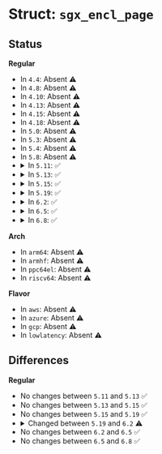 # Struct: <code>sgx_encl_page</code>

## Status
<b>Regular</b>
<ul>
<li>
In <code>4.4</code>: Absent ⚠️
</li>
<li>
In <code>4.8</code>: Absent ⚠️
</li>
<li>
In <code>4.10</code>: Absent ⚠️
</li>
<li>
In <code>4.13</code>: Absent ⚠️
</li>
<li>
In <code>4.15</code>: Absent ⚠️
</li>
<li>
In <code>4.18</code>: Absent ⚠️
</li>
<li>
In <code>5.0</code>: Absent ⚠️
</li>
<li>
In <code>5.3</code>: Absent ⚠️
</li>
<li>
In <code>5.4</code>: Absent ⚠️
</li>
<li>
In <code>5.8</code>: Absent ⚠️
</li>
<li>
<details>
<summary>In <code>5.11</code>: ✅</summary>

```c
struct sgx_encl_page {
    long unsigned int desc;
    long unsigned int vm_max_prot_bits;
    struct sgx_epc_page *epc_page;
    struct sgx_encl *encl;
    struct sgx_va_page *va_page;
};
```
</details>
</li>
<li>
<details>
<summary>In <code>5.13</code>: ✅</summary>

```c
struct sgx_encl_page {
    long unsigned int desc;
    long unsigned int vm_max_prot_bits;
    struct sgx_epc_page *epc_page;
    struct sgx_encl *encl;
    struct sgx_va_page *va_page;
};
```
</details>
</li>
<li>
<details>
<summary>In <code>5.15</code>: ✅</summary>

```c
struct sgx_encl_page {
    long unsigned int desc;
    long unsigned int vm_max_prot_bits;
    struct sgx_epc_page *epc_page;
    struct sgx_encl *encl;
    struct sgx_va_page *va_page;
};
```
</details>
</li>
<li>
<details>
<summary>In <code>5.19</code>: ✅</summary>

```c
struct sgx_encl_page {
    long unsigned int desc;
    long unsigned int vm_max_prot_bits;
    struct sgx_epc_page *epc_page;
    struct sgx_encl *encl;
    struct sgx_va_page *va_page;
};
```
</details>
</li>
<li>
<details>
<summary>In <code>6.2</code>: ✅</summary>

```c
struct sgx_encl_page {
    long unsigned int desc;
    long unsigned int vm_max_prot_bits;
    enum sgx_page_type type;
    struct sgx_epc_page *epc_page;
    struct sgx_encl *encl;
    struct sgx_va_page *va_page;
};
```
</details>
</li>
<li>
<details>
<summary>In <code>6.5</code>: ✅</summary>

```c
struct sgx_encl_page {
    long unsigned int desc;
    long unsigned int vm_max_prot_bits;
    enum sgx_page_type type;
    struct sgx_epc_page *epc_page;
    struct sgx_encl *encl;
    struct sgx_va_page *va_page;
};
```
</details>
</li>
<li>
<details>
<summary>In <code>6.8</code>: ✅</summary>

```c
struct sgx_encl_page {
    long unsigned int desc;
    long unsigned int vm_max_prot_bits;
    enum sgx_page_type type;
    struct sgx_epc_page *epc_page;
    struct sgx_encl *encl;
    struct sgx_va_page *va_page;
};
```
</details>
</li>
</ul>
<b>Arch</b>
<ul>
<li>
In <code>arm64</code>: Absent ⚠️
</li>
<li>
In <code>armhf</code>: Absent ⚠️
</li>
<li>
In <code>ppc64el</code>: Absent ⚠️
</li>
<li>
In <code>riscv64</code>: Absent ⚠️
</li>
</ul>
<b>Flavor</b>
<ul>
<li>
In <code>aws</code>: Absent ⚠️
</li>
<li>
In <code>azure</code>: Absent ⚠️
</li>
<li>
In <code>gcp</code>: Absent ⚠️
</li>
<li>
In <code>lowlatency</code>: Absent ⚠️
</li>
</ul>

## Differences
<b>Regular</b>
<ul>
<li>
No changes between <code>5.11</code> and <code>5.13</code> ✅
</li>
<li>
No changes between <code>5.13</code> and <code>5.15</code> ✅
</li>
<li>
No changes between <code>5.15</code> and <code>5.19</code> ✅
</li>
<li>
<details>
<summary>Changed between <code>5.19</code> and <code>6.2</code> ⚠️</summary>
<ul>
<li>
<b>Field added. </b>
<code>enum sgx_page_type type</code>
</li>
</ul>
</details>
</li>
<li>
No changes between <code>6.2</code> and <code>6.5</code> ✅
</li>
<li>
No changes between <code>6.5</code> and <code>6.8</code> ✅
</li>
</ul>
